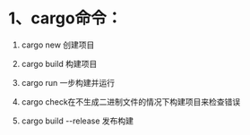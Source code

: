 # 1、cargo命令：
1. cargo new 创建项目

2. cargo build 构建项目

3. cargo run 一步构建并运行

4. cargo check在不生成二进制文件的情况下构建项目来检查错误

5. cargo build --release 发布构建

   

